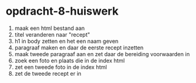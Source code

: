 # opdracht-8-huiswerk
1. maak een html bestand aan
2. titel veranderen naar "recept"
3. h1 in body zetten en het een naam geven
4. paragraaf maken en daar de eerste recept inzetten
5. maak tweede paragraaf aan en zet daar de bereiding voorwaarden in
6. zoek een foto en plaats die in de index html
7. zet een tweede foto in de index html
8. zet de tweede recept er in
